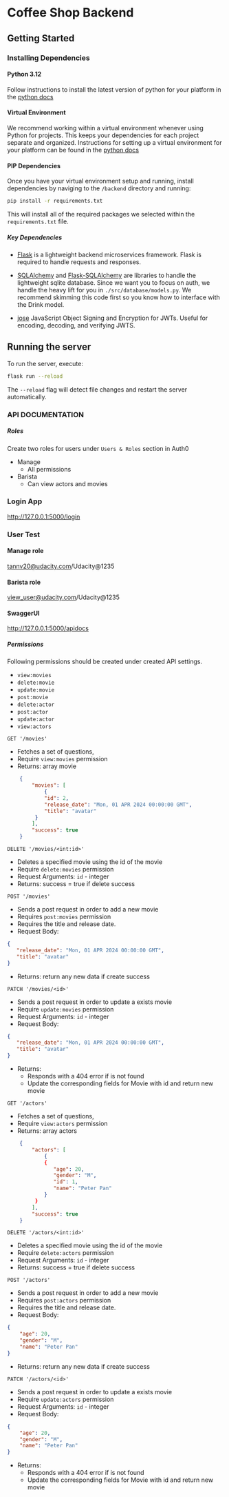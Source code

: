 # Coffee Shop Backend

## Getting Started

### Installing Dependencies

#### Python 3.12

Follow instructions to install the latest version of python for your platform in the [python docs](https://docs.python.org/3/using/unix.html#getting-and-installing-the-latest-version-of-python)

#### Virtual Environment

We recommend working within a virtual environment whenever using Python for projects. This keeps your dependencies for each project separate and organized. Instructions for setting up a virtual environment for your platform can be found in the [python docs](https://packaging.python.org/guides/installing-using-pip-and-virtual-environments/)

#### PIP Dependencies

Once you have your virtual environment setup and running, install dependencies by naviging to the `/backend` directory and running:

```bash
pip install -r requirements.txt
```

This will install all of the required packages we selected within the `requirements.txt` file.

##### Key Dependencies

- [Flask](http://flask.pocoo.org/) is a lightweight backend microservices framework. Flask is required to handle requests and responses.

- [SQLAlchemy](https://www.sqlalchemy.org/) and [Flask-SQLAlchemy](https://flask-sqlalchemy.palletsprojects.com/en/2.x/) are libraries to handle the lightweight sqlite database. Since we want you to focus on auth, we handle the heavy lift for you in `./src/database/models.py`. We recommend skimming this code first so you know how to interface with the Drink model.

- [jose](https://python-jose.readthedocs.io/en/latest/) JavaScript Object Signing and Encryption for JWTs. Useful for encoding, decoding, and verifying JWTS.

## Running the server
To run the server, execute:

```bash
flask run --reload
```

The `--reload` flag will detect file changes and restart the server automatically.




### API DOCUMENTATION


##### Roles

Create two roles for users under `Users & Roles` section in Auth0
* Manage
	* All permissions 
* Barista
	* Can view actors and movies

### Login App
http://127.0.0.1:5000/login
### User Test

#### Manage role 
tannv20@udacity.com/Udacity@1235
#### Barista role
view_user@udacity.com/Udacity@1235

#### SwaggerUI
http://127.0.0.1:5000/apidocs

##### Permissions

Following permissions should be created under created API settings.

- `view:movies`
- `delete:movie`
- `update:movie`
- `post:movie`
- `delete:actor`
- `post:actor`
- `update:actor`
- `view:actors`

`GET '/movies'` 
- Fetches a set of questions,
- Require `view:movies` permission
- Returns: array movie
```json
	{
		"movies": [
			{
            "id": 2,
            "release_date": "Mon, 01 APR 2024 00:00:00 GMT",
            "title": "avatar"
         }
		],
		"success": true
    }
```

`DELETE '/movies/<int:id>'`

- Deletes a specified movie using the id of the movie
- Require `delete:movies` permission
- Request Arguments: `id` - integer
- Returns: success = true if delete success


`POST '/movies'`

- Sends a post request in order to add a new movie
- Requires `post:movies` permission
- Requires the title and release date.
- Request Body:

```json
{
   "release_date": "Mon, 01 APR 2024 00:00:00 GMT",
   "title": "avatar"
}
```
- Returns: return any new data if create success

`PATCH '/movies/<id>'`

- Sends a post request in order to update a exists movie
- Require `update:movies` permission
- Request Arguments: `id` - integer
- Request Body:

```json
{
   "release_date": "Mon, 01 APR 2024 00:00:00 GMT",
   "title": "avatar"
}
```

- Returns:
   - Responds with a 404 error if <id> is not found
   - Update the corresponding fields for Movie with id <id> and return new movie
	
 `GET '/actors'` 
- Fetches a set of questions,
- Require `view:actors` permission
- Returns: array actors
```json
	{
		"actors": [
			{
            {
               "age": 20,
               "gender": "M",
               "id": 1,
               "name": "Peter Pan"
            }  
         }
		],
		"success": true
    }
```

`DELETE '/actors/<int:id>'`

- Deletes a specified movie using the id of the movie
- Require `delete:actors` permission
- Request Arguments: `id` - integer
- Returns: success = true if delete success


`POST '/actors'`

- Sends a post request in order to add a new movie
- Requires `post:actors` permission
- Requires the title and release date.
- Request Body:

```json
{
	"age": 20,
	"gender": "M",
	"name": "Peter Pan"
}
```
- Returns: return any new data if create success

`PATCH '/actors/<id>'`

- Sends a post request in order to update a exists movie
- Require `update:actors` permission
- Request Arguments: `id` - integer
- Request Body:
```json
{
	"age": 20,
	"gender": "M",
	"name": "Peter Pan"
}
```
- Returns:
   - Responds with a 404 error if <id> is not found
   - Update the corresponding fields for Movie with id <id> and return new movie
	
 